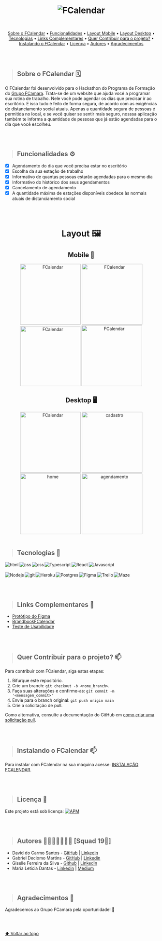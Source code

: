 
<h1 align="center">
    <img alt="FCalendar" src="https://i.postimg.cc/rF9byWQm/fcalendar-banner-readme.png" />
</h1>

<br>


<p align="center">
	<a href="#sobre-o-fcalendar">Sobre o FCalendar</a> • 
	<a href="#funcionalidades">Funcionalidades</a> • 
	<a href="#layout-mobile">Layout Mobile</a> • 
	<a href="#layout-desktop">Layout Desktop</a> • 
	<a href="#tecnologias">Tecnologias</a> • 
	<a href="#links-complementares">Links Complementares</a> • 
	<a href="#quer-contribuir-para-o-projeto">Quer Contribuir para o projeto?</a> •
	<a href="#instalacao">Instalando o FCalendar</a> •
	<a href="#licenca">Licença</a> •
	<a href="#autores">Autores</a> •
	<a href="#agradecimentos">Agradecimentos</a>
</p>



<br>
<br>

> ## Sobre o FCalendar :spiral_calendar:
O FCalendar foi desenvolvido para o Hackathon do Programa de Formação do [Grupo FCamara](https://www.fcamara.com.br/).
Trata-se de um website que ajuda você a programar sua rotina de trabalho. Nele você pode agendar os dias que precisar ir ao escritório. E isso tudo é feito de forma segura, de acordo com as exigências de distanciamento social atuais. Apenas a quantidade segura de pessoas é permitida no local, e se você quiser se sentir mais seguro, nosssa aplicação também te informa a quantidade de pessoas que já estão agendadas para o dia que você escolheu.

<br>
<br>

> ## Funcionalidades ⚙️

- [x] Agendamento do dia que você precisa estar no escritório
- [x] Escolha da sua estação de trabalho
- [x] Informativo de quantas pessoas estarão agendadas para o mesmo dia
- [x] Informativo do histórico dos seus agendamentos
- [x] Cancelamento de agendamento
- [x] A quantidade máxima de estações disponíveis obedece às normais atuais de distanciamento social

<br>
<br>

<h1 align="center"> Layout 🖼️</h1>  

<h2 align="center">Mobile 📱</h2>

<p align="center">
  <img alt="FCalendar" src="https://i.postimg.cc/CLnNX0DN/mob-login2.png" width="200px"> 
  <img alt="FCalendar" src="https://i.postimg.cc/CLpYnhFB/mob-cadastro.png" width="200px">
  <img alt="FCalendar" src="https://i.postimg.cc/RFb7ppZy/mob-home.png" width="198px">
  <img alt="FCalendar" src="https://i.postimg.cc/90Y9Tcnd/mob-agendamento.png" width="200px"> 

	
<h2 align="center"> Desktop 🖥️</h2>


<p align="center">
  <img alt="FCalendar" src="https://i.postimg.cc/X76PV03W/login.png" height="200px">
  <img alt="cadastro" src="https://i.postimg.cc/TP3SZqxW/cadastro.png" height="200px">
  <img alt="home" src="https://i.postimg.cc/d0wNGR3x/home.png" height="200px">
  <img alt="agendamento" src="https://i.postimg.cc/BvhW67pg/agendamento.png" height="200px">

<br>	
<br>	
	
> ## Tecnologias 🧰

<img align="left" alt="html" src="https://img.shields.io/badge/HTML5-E34F26?style=for-the-badge&logo=html5&logoColor=white" />
<img align="left" alt="css" src="https://img.shields.io/badge/CSS3-1572B6?style=for-the-badge&logo=css3&logoColor=white" />
<img align="left" alt="css" src="https://img.shields.io/badge/SASS-hotpink.svg?style=for-the-badge&logo=SASS&logoColor=white" />
<img align="left" alt="Typescript" src="https://img.shields.io/badge/typescript-%23007ACC.svg?style=for-the-badge&logo=typescript&logoColor=white" />
<img align="left" alt="React" src="https://img.shields.io/badge/react-%2320232a.svg?style=for-the-badge&logo=react&logoColor=%2361DAFB" />
<img align="left" alt="Javascript" src="https://img.shields.io/badge/javascript-%23323330.svg?style=for-the-badge&logo=javascript&logoColor=%23F7DF1E" />

</br></br>
<img align="left" alt="Nodejs" src="https://img.shields.io/badge/node.js-6DA55F?style=for-the-badge&logo=node.js&logoColor=white" />
<img align="left" alt="git" src="https://img.shields.io/badge/Git-F05032?style=for-the-badge&logo=git&logoColor=white" />
<img align="left" alt="Heroku" src="https://img.shields.io/badge/heroku-%23430098.svg?style=for-the-badge&logo=heroku&logoColor=white" />
<img align="left" alt="Postgres" src="https://img.shields.io/badge/postgres-%23316192.svg?style=for-the-badge&logo=postgresql&logoColor=white" />
<img align="left" alt="Figma" src="https://img.shields.io/badge/Figma-F24E1E?style=for-the-badge&logo=figma&logoColor=white" />
<img align="left" alt="Trello" src="https://img.shields.io/badge/Trello-%23026AA7.svg?style=for-the-badge&logo=Trello&logoColor=white" />
<img align="left" alt="Maze" src="https://img.shields.io/badge/-MAZE-blue" />

<br>
<br>
<br>

> ## Links Complementares 🔗

+ [Protótipo do Figma](https://www.figma.com/file/xNP9lmoAzlzvyqOWPGhKuh/FCalendar?node-id=175%3A7530)
+ [BrandbookFCalendar](https://mariadantas.notion.site/Brandbook-FCalendar-41fba29b6b994a6dafd0c62636d19d58)
+ [Teste de Usabilidade](https://t.maze.co/53151283)

<br>
<br>

> ## Quer Contribuir para o projeto? 📫 
Para contribuir com FCalendar, siga estas etapas:

1. Bifurque este repositório.
2. Crie um branch: `git checkout -b <nome_branch>`.
3. Faça suas alterações e confirme-as: `git commit -m '<mensagem_commit>'`
4. Envie para o branch original: `git push origin main`
5. Crie a solicitação de pull.

Como alternativa, consulte a documentação do GitHub em [como criar uma solicitação pull](https://help.github.com/en/github/collaborating-with-issues-and-pull-requests/creating-a-pull-request).

<br>
<br>

> ## Instalando o FCalendar 📫 
Para instalar com FCalendar na sua máquina acesse: [INSTALAÇÃO FCALENDAR](INSTALACAO.md).

<br>
<br>

> ## Licença 📜

Este projeto está sob licença: [![APM](https://img.shields.io/apm/l/react)](https://github.com/JenniSalum/Hackaton-19-FCamara/blob/main/LICENSE)

<br>
<br>

> ## Autores 🦸‍♀️🦸‍♂️🦸🦸‍♂️ [Squad 19🧡]

+ David do Carmo Santos - [GitHub](https://github.com/davidscarmo) | [Linkedin](https://www.linkedin.com/in/davidscarmo/)
+ Gabriel Deciomo Martins - [GitHub](https://github.com/gab360rieal) | [Linkedin](https://www.linkedin.com/in/gabriel-deciomo-martins-6468b91b0/)
+ Giselle Ferreira da Silva - [Github](https://github.com/giselle-ferreira) | [Linkedin](www.linkedin.com/in/giselleferreiras)
+ Maria Letícia Dantas - [Linkedin](https://www.linkedin.com/in/leudantas/) | [Medium](https://leudantas.medium.com/)

<br>
<br>

> ## Agradecimentos 🙏

Agradecemos ao Grupo FCamara pela oportunidade! 🧡

<br>
<br>

[⬆ Voltar ao topo](#sobre)<br>
